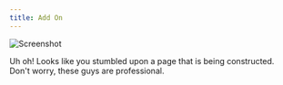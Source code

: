 ```yaml
---
title: Add On
---
```


![Screenshot](/assets/images/ComingSoon.png)

Uh oh! Looks like you stumbled upon a page that is being constructed. Don't worry, these guys are professional.